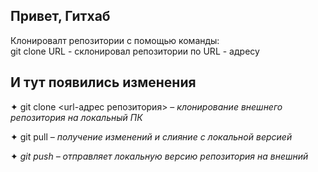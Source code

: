## Привет, Гитхаб 
Клонировалт репозитории с помощью команды:  
 git clone URL - склонировал репозитории по URL - адресу




## И тут появились изменения  
✦	git clone <url-адрес репозитория> – *клонирование внешнего репозитория на  локальный ПК*

✦	git pull – *получение изменений и слияние с локальной версией*

✦	*git push – отправляет локальную версию репозитория на внешний*
  
  